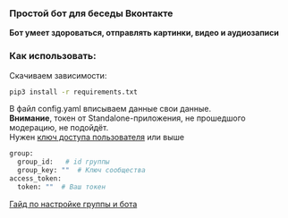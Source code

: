 ### Простой бот для беседы Вконтакте
<b>Бот умеет здороваться, отправлять картинки, видео и аудиозаписи</b>

### Как использовать:

Скачиваем зависимости:
```bash
pip3 install -r requirements.txt
```
В файл config.yaml вписываем данные свои данные.<br>
**Внимание**, токен от Standalone-приложения, не прошедшого модерацию, не подойдёт.<br>
Нужен [ключ доступа пользователя](https://vk.com/dev/implicit_flow_user) или выше

```bash
group:
  group_id:   # id группы
  group_key: ""  # Ключ сообщества
access_token:
  token: ""  # Ваш токен
```
[Гайд по настройке группы и бота](https://www.youtube.com/watch?v=DJV_Y1yNWRE&ab_channel=RPT-RussianPythonTutor)
